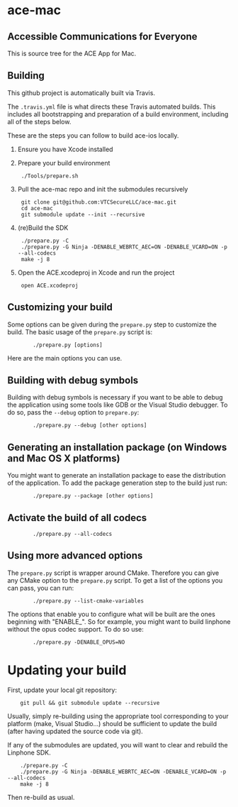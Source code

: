 # ace-mac

## Accessible Communications for Everyone

This is source tree for the ACE App for Mac.

## Building

This github project is automatically built via Travis.

The `.travis.yml` file is what directs these Travis automated builds. This includes all bootstrapping and preparation of a build environment, including all of the steps below.

These are the steps you can follow to build ace-ios locally.

1. Ensure you have Xcode installed
2. Prepare your build environment

        ./Tools/prepare.sh

3. Pull the ace-mac repo and init the submodules recursively

        git clone git@github.com:VTCSecureLLC/ace-mac.git
        cd ace-mac
        git submodule update --init --recursive

4. (re)Build the SDK

        ./prepare.py -C
        ./prepare.py -G Ninja -DENABLE_WEBRTC_AEC=ON -DENABLE_VCARD=ON -p --all-codecs
        make -j 8

5. Open the ACE.xcodeproj in Xcode and run the project

        open ACE.xcodeproj


## Customizing your build

Some options can be given during the `prepare.py` step to customize the build. The basic usage of the `prepare.py` script is:

```
        ./prepare.py [options]
```

Here are the main options you can use.

## Building with debug symbols

Building with debug symbols is necessary if you want to be able to debug the application using some tools like GDB or the Visual Studio debugger. To do so, pass the `--debug` option to `prepare.py`:

```
        ./prepare.py --debug [other options]
```

## Generating an installation package (on Windows and Mac OS X platforms)

You might want to generate an installation package to ease the distribution of the application. To add the package generation step to the build just run:

```
        ./prepare.py --package [other options]
```

## Activate the build of all codecs

```
        ./prepare.py --all-codecs
```

## Using more advanced options

The `prepare.py` script is wrapper around CMake. Therefore you can give any CMake option to the `prepare.py` script.
To get a list of the options you can pass, you can run:

```
        ./prepare.py --list-cmake-variables
```

The options that enable you to configure what will be built are the ones beginning with "ENABLE_". So for example, you might want to build linphone without the opus codec support. To do so use:

```
        ./prepare.py -DENABLE_OPUS=NO
```

# Updating your build

First, update your local git repository:
    
```
    git pull && git submodule update --recursive
```

Usually, simply re-building using the appropriate tool corresponding to your platform (make, Visual Studio...) should be sufficient to update the build (after having updated the source code via git).

If any of the submodules are updated, you will want to clear and rebuild the Linphone SDK.

```
    ./prepare.py -C
    ./prepare.py -G Ninja -DENABLE_WEBRTC_AEC=ON -DENABLE_VCARD=ON -p --all-codecs
    make -j 8
```

Then re-build as usual.
